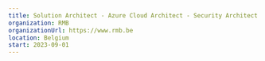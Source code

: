 ```yaml
---
title: Solution Architect - Azure Cloud Architect - Security Architect
organization: RMB
organizationUrl: https://www.rmb.be
location: Belgium
start: 2023-09-01
---
```


